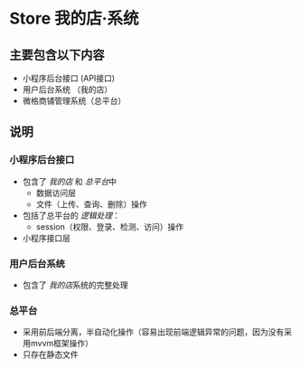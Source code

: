 # Store 我的店·系统

## 主要包含以下内容
- 小程序后台接口 (API接口)
- 用户后台系统 （我的店）
- 微格商铺管理系统（总平台）

## 说明

### 小程序后台接口
- 包含了 *我的店* 和 *总平台*中
    - 数据访问层
    - 文件（上传、查询、删除）操作
- 包括了总平台的 *逻辑处理*：
    - session（权限、登录、检测、访问）操作
- 小程序接口层

### 用户后台系统
- 包含了 *我的店*系统的完整处理

### 总平台
- 采用前后端分离，半自动化操作（容易出现前端逻辑异常的问题，因为没有采用mvvm框架操作）
- 只存在静态文件